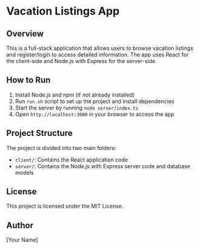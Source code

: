 Vacation Listings App
=====================

Overview
--------

This is a full-stack application that allows users to browse vacation listings and register/login to access detailed information. The app uses React for the client-side and Node.js with Express for the server-side.

How to Run
-----------

1. Install Node.js and npm (if not already installed)
2. Run `run.sh` script to set up the project and install dependencies
3. Start the server by running `node server/index.ts`
4. Open `http://localhost:3000` in your browser to access the app

Project Structure
-----------------

The project is divided into two main folders:

* `client/`: Contains the React application code
* `server/`: Contains the Node.js with Express server code and database models

License
-------

This project is licensed under the MIT License.

Author
------

[Your Name]
